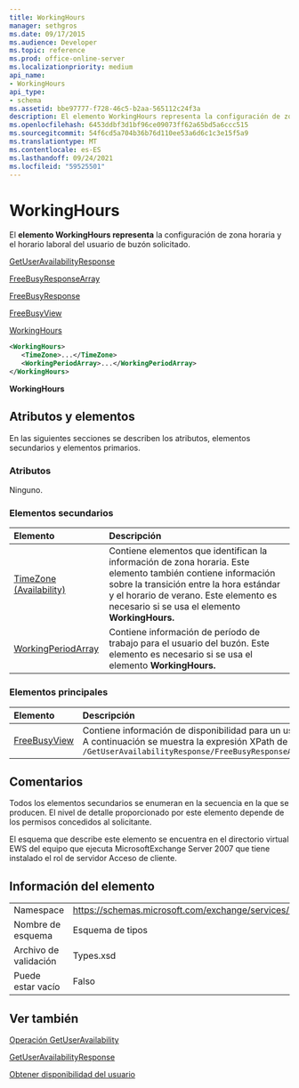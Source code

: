 ```yaml
---
title: WorkingHours
manager: sethgros
ms.date: 09/17/2015
ms.audience: Developer
ms.topic: reference
ms.prod: office-online-server
ms.localizationpriority: medium
api_name:
- WorkingHours
api_type:
- schema
ms.assetid: bbe97777-f728-46c5-b2aa-565112c24f3a
description: El elemento WorkingHours representa la configuración de zona horaria y el horario laboral del usuario de buzón solicitado.
ms.openlocfilehash: 6453ddbf3d1bf96ce09073ff62a65bd5a6ccc515
ms.sourcegitcommit: 54f6cd5a704b36b76d110ee53a6d6c1c3e15f5a9
ms.translationtype: MT
ms.contentlocale: es-ES
ms.lasthandoff: 09/24/2021
ms.locfileid: "59525501"
---
```

# <a name="workinghours"></a>WorkingHours

El **elemento WorkingHours representa** la configuración de zona horaria y el horario laboral del usuario de buzón solicitado. 
  
[GetUserAvailabilityResponse](getuseravailabilityresponse.md)
  
[FreeBusyResponseArray](freebusyresponsearray.md)
  
[FreeBusyResponse](freebusyresponse.md)
  
[FreeBusyView](freebusyview.md)
  
[WorkingHours](workinghours-ex15websvcsotherref.md)
  
```xml
<WorkingHours>
   <TimeZone>...</TimeZone>
   <WorkingPeriodArray>...</WorkingPeriodArray>
</WorkingHours>
```

 **WorkingHours**
## <a name="attributes-and-elements"></a>Atributos y elementos

En las siguientes secciones se describen los atributos, elementos secundarios y elementos primarios.
  
### <a name="attributes"></a>Atributos

Ninguno.
  
### <a name="child-elements"></a>Elementos secundarios

|**Elemento**|**Descripción**|
|:-----|:-----|
|[TimeZone (Availability)](timezone-availability.md) <br/> |Contiene elementos que identifican la información de zona horaria. Este elemento también contiene información sobre la transición entre la hora estándar y el horario de verano. Este elemento es necesario si se usa el elemento **WorkingHours.**  <br/> |
|[WorkingPeriodArray](workingperiodarray.md) <br/> |Contiene información de período de trabajo para el usuario del buzón. Este elemento es necesario si se usa el elemento **WorkingHours.**  <br/> |
   
### <a name="parent-elements"></a>Elementos principales

|**Elemento**|**Descripción**|
|:-----|:-----|
|[FreeBusyView](freebusyview.md) <br/> |Contiene información de disponibilidad para un usuario específico.  <br/> A continuación se muestra la expresión XPath de este elemento:  <br/>  `/GetUserAvailabilityResponse/FreeBusyResponseArray/FreeBusyResponse/FreeBusyView/` <br/> |
   
## <a name="remarks"></a>Comentarios

Todos los elementos secundarios se enumeran en la secuencia en la que se producen. El nivel de detalle proporcionado por este elemento depende de los permisos concedidos al solicitante.
  
El esquema que describe este elemento se encuentra en el directorio virtual EWS del equipo que ejecuta MicrosoftExchange Server 2007 que tiene instalado el rol de servidor Acceso de cliente.
  
## <a name="element-information"></a>Información del elemento

|||
|:-----|:-----|
|Namespace  <br/> |https://schemas.microsoft.com/exchange/services/2006/types  <br/> |
|Nombre de esquema  <br/> |Esquema de tipos  <br/> |
|Archivo de validación  <br/> |Types.xsd  <br/> |
|Puede estar vacío  <br/> |Falso  <br/> |
   
## <a name="see-also"></a>Ver también



[Operación GetUserAvailability](getuseravailability-operation.md)
  
[GetUserAvailabilityResponse](getuseravailabilityresponse.md)


[Obtener disponibilidad del usuario](https://msdn.microsoft.com/library/d4133fcb-9b0f-4e6b-aadf-a389da83516a%28Office.15%29.aspx)

